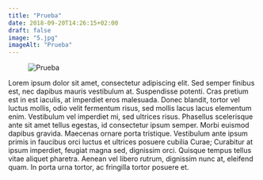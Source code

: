 ```yaml
---
title: "Prueba"
date: 2018-09-20T14:26:15+02:00
draft: false
image: "5.jpg"
imageAlt: "Prueba"
---
```


<div class="post-box">
  <div class="post-content">
    <figure class="post-image">
			<img src="/images/xlab-cover.jpg" alt="Prueba">
		</figure>
    <p>
      Lorem ipsum dolor sit amet, consectetur adipiscing elit. Sed semper finibus est, nec dapibus mauris vestibulum at. Suspendisse potenti. Cras pretium est in est iaculis, at imperdiet eros malesuada. Donec blandit, tortor vel luctus mollis, odio velit fermentum risus, sed mollis lacus lacus elementum enim. Vestibulum vel imperdiet mi, sed ultrices risus. Phasellus scelerisque ante sit amet tellus egestas, id consectetur ipsum semper. Morbi euismod dapibus gravida. Maecenas ornare porta tristique. Vestibulum ante ipsum primis in faucibus orci luctus et ultrices posuere cubilia Curae; Curabitur at ipsum imperdiet, feugiat magna sed, dignissim orci. Quisque tempus tellus vitae aliquet pharetra. Aenean vel libero rutrum, dignissim nunc at, eleifend quam. In porta urna tortor, ac fringilla tortor posuere et.
    </p>
  </div>
</div>